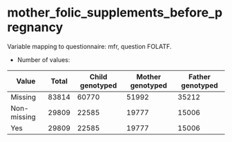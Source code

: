 # mother_folic_supplements_before_pregnancy
Variable mapping to questionnaire: mfr, question FOLATF.
- Number of values:

| Value | Total | Child genotyped | Mother genotyped | Father genotyped |
| ----- | ----- | --------------- | ---------------- | ---------------- |
| Missing | 83814 | 60770 | 51992 | 35212 |
| Non-missing | 29809 | 22585 | 19777 | 15006 |
| Yes | 29809 | 22585 | 19777 |15006 |



